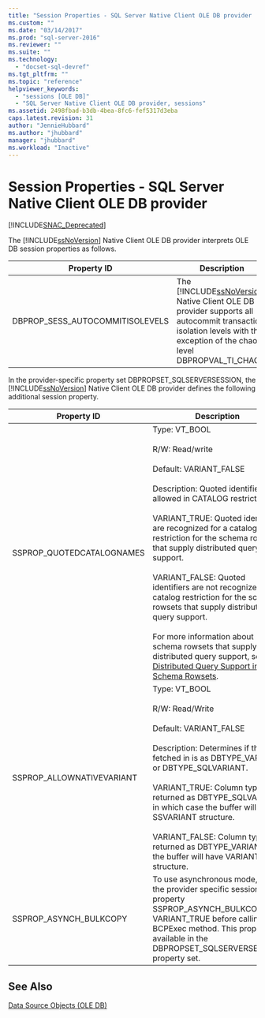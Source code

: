 ```yaml
---
title: "Session Properties - SQL Server Native Client OLE DB provider | Microsoft Docs"
ms.custom: ""
ms.date: "03/14/2017"
ms.prod: "sql-server-2016"
ms.reviewer: ""
ms.suite: ""
ms.technology: 
  - "docset-sql-devref"
ms.tgt_pltfrm: ""
ms.topic: "reference"
helpviewer_keywords: 
  - "sessions [OLE DB]"
  - "SQL Server Native Client OLE DB provider, sessions"
ms.assetid: 2498fbad-b3db-4bea-8fc6-fef5317d3eba
caps.latest.revision: 31
author: "JennieHubbard"
ms.author: "jhubbard"
manager: "jhubbard"
ms.workload: "Inactive"
---
```

# Session Properties - SQL Server Native Client OLE DB provider
[!INCLUDE[SNAC_Deprecated](../../includes/snac-deprecated.md)]

  The [!INCLUDE[ssNoVersion](../../includes/ssnoversion-md.md)] Native Client OLE DB provider interprets OLE DB session properties as follows.  
  
|Property ID|Description|  
|-----------------|-----------------|  
|DBPROP_SESS_AUTOCOMMITISOLEVELS|The [!INCLUDE[ssNoVersion](../../includes/ssnoversion-md.md)] Native Client OLE DB provider supports all autocommit transaction isolation levels with the exception of the chaos level DBPROPVAL_TI_CHAOS.|  
  
 In the provider-specific property set DBPROPSET_SQLSERVERSESSION, the [!INCLUDE[ssNoVersion](../../includes/ssnoversion-md.md)] Native Client OLE DB provider defines the following additional session property.  
  
|Property ID|Description|  
|-----------------|-----------------|  
|SSPROP_QUOTEDCATALOGNAMES|Type: VT_BOOL<br /><br /> R/W: Read/write<br /><br /> Default: VARIANT_FALSE<br /><br /> Description: Quoted identifiers allowed in CATALOG restriction.<br /><br /> VARIANT_TRUE: Quoted identifiers are recognized for a catalog restriction for the schema rowsets that supply distributed query support.<br /><br /> VARIANT_FALSE: Quoted identifiers are not recognized for a catalog restriction for the schema rowsets that supply distributed query support.<br /><br /> For more information about schema rowsets that supply distributed query support, see [Distributed Query Support in Schema Rowsets](../../relational-databases/native-client/ole-db/schema-rowsets-distributed-query-support.md).|  
|SSPROP_ALLOWNATIVEVARIANT|Type: VT_BOOL<br /><br /> R/W: Read/Write<br /><br /> Default: VARIANT_FALSE<br /><br /> Description: Determines if the data fetched in is as DBTYPE_VARIANT or DBTYPE_SQLVARIANT.<br /><br /> VARIANT_TRUE: Column type is returned as DBTYPE_SQLVARIANT in which case the buffer will hold SSVARIANT structure.<br /><br /> VARIANT_FALSE: Column type is returned as DBTYPE_VARIANT and the buffer will have VARIANT structure.|  
|SSPROP_ASYNCH_BULKCOPY|To use asynchronous mode, set the provider specific session property SSPROP_ASYNCH_BULKCOPY to VARIANT_TRUE before calling the BCPExec method. This property is available in the DBPROPSET_SQLSERVERSESSION property set.|  
  
## See Also  
 [Data Source Objects &#40;OLE DB&#41;](../../relational-databases/native-client-ole-db-data-source-objects/data-source-objects-ole-db.md)  
  
  
